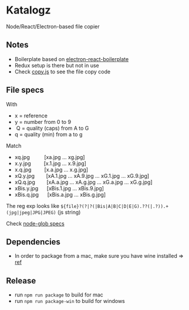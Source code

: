 # Katalogz
Node/React/Electron-based file copier

## Notes
* Boilerplate based on [electron-react-boilerplate](https://github.com/chentsulin/react-electron-boilerplate)
* Redux setup is there but not in use
* Check [copy.js](https://github.com/lhache/katalogz/blob/master/app/scripts/copy.js) to see the file copy code

## File specs

With
* x = reference 
* y = number from 0 to 9
*  Q = quality (caps) from A to G
* q = quality (min) from a to g

Match
* xq.jpg          [xa.jpg ... xg.jpg]
* x.y.jpg         [x.1.jpg ... x.9.jpg]
* x.q.jpg         [x.a.jpg ... x.g.jpg]
* xQ.y.jpg        [xA.1.jpg ... xA.9.jpg ... xG.1.jpg ... xG.9.jpg]
* xQ.q.jpg        [xA.a.jpg ... xA.g.jpg ... xG.a.jpg ... xG.g.jpg]
* xBis.y.jpg      [xBis.1.jpg ... xBis.9.jpg]
* xBis.q.jpg      [xBis.a.jpg ... xBis.g.jpg]

The reg exp looks like `${file}?(?|?(|Bis|A|B|C|D|E|G).??(|.?)).+(jpg|jpeg|JPG|JPEG)` (js string)

Check [node-glob specs](https://github.com/isaacs/node-glob)

## Dependencies
- In order to package from a mac, make sure you have wine installed => [ref](https://github.com/electron-userland/electron-builder/wiki/Multi-Platform-Build)

## Release
* run `npm run package` to build for mac
* run `npm run package-win` to build for windows
